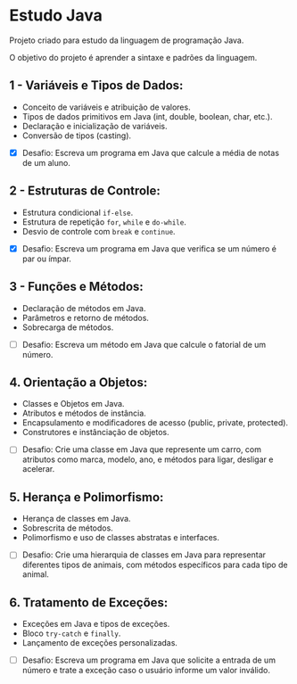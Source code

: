 # Estudo Java
Projeto criado para estudo da linguagem de programação Java.

O objetivo do projeto é aprender a sintaxe e padrões da linguagem.

## 1 - Variáveis e Tipos de Dados:
   - Conceito de variáveis e atribuição de valores.
   - Tipos de dados primitivos em Java (int, double, boolean, char, etc.).
   - Declaração e inicialização de variáveis.
   - Conversão de tipos (casting).
   - [X] Desafio: Escreva um programa em Java que calcule a média de notas de um aluno.
   
## 2 - Estruturas de Controle:
   - Estrutura condicional `if-else`.
   - Estrutura de repetição `for`, `while` e `do-while`.
   - Desvio de controle com `break` e `continue`.
   - [X] Desafio: Escreva um programa em Java que verifica se um número é par ou ímpar.
   
## 3 - Funções e Métodos:
   - Declaração de métodos em Java.
   - Parâmetros e retorno de métodos.
   - Sobrecarga de métodos.
   - [ ] Desafio: Escreva um método em Java que calcule o fatorial de um número.
   
## 4. Orientação a Objetos:
   - Classes e Objetos em Java.
   - Atributos e métodos de instância.
   - Encapsulamento e modificadores de acesso (public, private, protected).
   - Construtores e instânciação de objetos.
   - [ ] Desafio: Crie uma classe em Java que represente um carro, com atributos como marca, modelo, ano, e métodos para ligar, desligar e acelerar.
   
## 5. Herança e Polimorfismo:
   - Herança de classes em Java.
   - Sobrescrita de métodos.
   - Polimorfismo e uso de classes abstratas e interfaces.
   - [ ] Desafio: Crie uma hierarquia de classes em Java para representar diferentes tipos de animais, com métodos específicos para cada tipo de animal.

## 6. Tratamento de Exceções:
   - Exceções em Java e tipos de exceções.
   - Bloco `try-catch` e `finally`.
   - Lançamento de exceções personalizadas.
   - [ ] Desafio: Escreva um programa em Java que solicite a entrada de um número e trate a exceção caso o usuário informe um valor inválido.